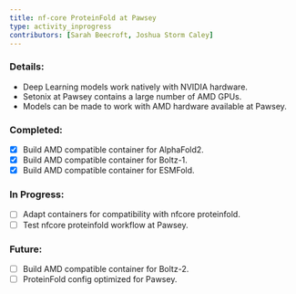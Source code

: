 ```yaml
---
title: nf-core ProteinFold at Pawsey
type: activity_inprogress
contributors: [Sarah Beecroft, Joshua Storm Caley]
---
```


### Details:

- Deep Learning models work natively with NVIDIA hardware.
- Setonix at Pawsey contains a large number of AMD GPUs.
- Models can be made to work with AMD hardware available at Pawsey.

### Completed:
- [x] Build AMD compatible container for AlphaFold2.
- [x] Build AMD compatible container for Boltz-1.
- [x] Build AMD compatible container for ESMFold.

### In Progress:
- [ ] Adapt containers for compatibility with nfcore proteinfold.
- [ ] Test nfcore proteinfold workflow at Pawsey.

### Future:
- [ ] Build AMD compatible container for Boltz-2.
- [ ] ProteinFold config optimized for Pawsey.